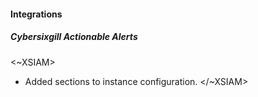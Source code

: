 
#### Integrations
##### Cybersixgill Actionable Alerts
<~XSIAM>
- Added sections to instance configuration.
</~XSIAM>